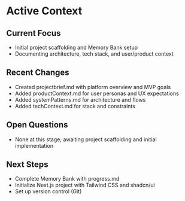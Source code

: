 # Active Context

## Current Focus
- Initial project scaffolding and Memory Bank setup
- Documenting architecture, tech stack, and user/product context

## Recent Changes
- Created projectbrief.md with platform overview and MVP goals
- Added productContext.md for user personas and UX expectations
- Added systemPatterns.md for architecture and flows
- Added techContext.md for stack and constraints

## Open Questions
- None at this stage; awaiting project scaffolding and initial implementation

## Next Steps
- Complete Memory Bank with progress.md
- Initialize Next.js project with Tailwind CSS and shadcn/ui
- Set up version control (Git)
